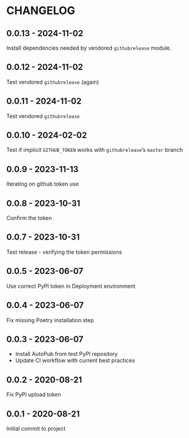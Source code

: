 CHANGELOG
=========

0.0.13 - 2024-11-02
-------------------

Install dependencies needed by vendored `githubrelease` module.

0.0.12 - 2024-11-02
-------------------

Test vendored `githubrelease` (again)

0.0.11 - 2024-11-02
-------------------

Test vendored `githubrelease`

0.0.10 - 2024-02-02
-------------------

Test if implicit `GITHUB_TOKEN` works with `githubrelease`’s `master` branch

0.0.9 - 2023-11-13
------------------

Iterating on github token use

0.0.8 - 2023-10-31
------------------

Confirm the token

0.0.7 - 2023-10-31
------------------

Test release - verifying the token permissions

0.0.5 - 2023-06-07
------------------

Use correct PyPI token in Deployment environment

0.0.4 - 2023-06-07
------------------

Fix missing Poetry installation step

0.0.3 - 2023-06-07
------------------

* Install AutoPub from test PyPI repository
* Update CI workflow with current best practices

0.0.2 - 2020-08-21
------------------

Fix PyPI upload token

0.0.1 - 2020-08-21
------------------

Initial commit to project

